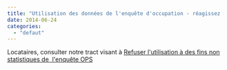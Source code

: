```yaml
---
title: "Utilisation des données de l'enquête d'occupation - réagissez !"
date: 2014-06-24
categories: 
  - "defaut"
---
```


Locataires, consulter notre tract visant à [Refuser l'utilisation à des fins non statistiques de  l'enquête OPS](/uploads/Tract-PH-suite-enquete-OPS.pdf)
